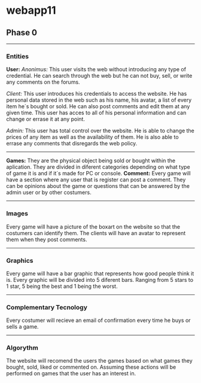 # webapp11 
## Phase 0
***
### Entities
**User:**
*Anonimus:*  This user visits the web without introducing any type of credential. He can search through the web but he can not buy, sell, or write any comments on the forums.

*Client:* This user introduces his credentials to access the website. He has personal data stored in the web such as his name, his avatar, a list of every item he´s bought or sold. He can also post comments and edit them at any given time. This user has acces to all of his personal information and can change or errase it at any point.

*Admin:* This user has total control over the website. He is able to change the prices of any item as well as the availability of them. He is also able to errase any comments that disregards the web policy. 
***
**Games:** They are the physical object being sold or bought within the aplication. They are divided in diferent categories depending on what type of game it is and if it´s made for PC or console.
**Comment:** Every game will have a section where any user that is register can post a comment. They can be opinions about the game or questions that can be answered by the admin user or by other costumers.
***
### Images
Every game will have a picture of the boxart on the website so that the costumers can identify them. The clients will have an avatar to represent them when they post comments.
***
### Graphics
Every game will have a bar graphic that represents how good people think it is. Every graphic will be divided into 5 diferent bars. Ranging from 5 stars to 1 star, 5 being the best and 1 being the worst.
***
### Complementary Tecnology
Every costumer will recieve an email of confirmation every time he buys or sells a game.
***
### Algorythm
The website will recomend the users the games based on what games they bought, sold, liked or commented on. Assuming these actions will be performed on games that the user has an interest in.
